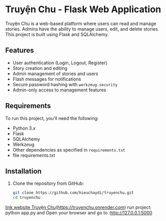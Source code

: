 # Truyện Chu - Flask Web Application

Truyện Chu is a web-based platform where users can read and manage stories. Admins have the ability to manage users, edit, and delete stories. This project is built using Flask and SQLAlchemy.

## Features

- User authentication (Login, Logout, Register)
- Story creation and editing
- Admin management of stories and users
- Flash messages for notifications
- Secure password hashing with `werkzeug.security`
- Admin-only access to management features

## Requirements

To run this project, you'll need the following:

- Python 3.x
- Flask
- SQLAlchemy
- Werkzeug
- Other dependencies as specified in `requirements.txt`
- flie requirements.txt
## Installation

1. Clone the repository from GitHub:
   ```bash
   git clone https://github.com/hieuchaydi/truyenchu.git
   cd truyenchu
[ link website Truyện Chu](https://truyenchu.onrender.com)(https://truyenchu.onrender.com)
run project: python app.py and Open your browser and go to :http://127.0.0.1:5000
